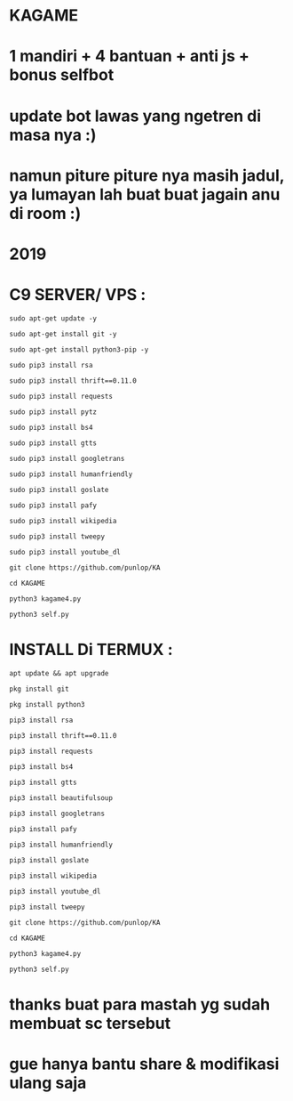 # KAGAME
# 1 mandiri + 4 bantuan + anti js + bonus selfbot
# update bot lawas yang ngetren di masa nya :) 

  # namun piture piture nya masih jadul, ya lumayan lah buat buat jagain anu di room :)

  # 2019

# C9 SERVER/ VPS :

    sudo apt-get update -y

    sudo apt-get install git -y

    sudo apt-get install python3-pip -y

    sudo pip3 install rsa

    sudo pip3 install thrift==0.11.0

    sudo pip3 install requests

    sudo pip3 install pytz

    sudo pip3 install bs4

    sudo pip3 install gtts

    sudo pip3 install googletrans

    sudo pip3 install humanfriendly

    sudo pip3 install goslate

    sudo pip3 install pafy

    sudo pip3 install wikipedia

    sudo pip3 install tweepy

    sudo pip3 install youtube_dl

    git clone https://github.com/punlop/KA

    cd KAGAME

    python3 kagame4.py

    python3 self.py

# INSTALL Di TERMUX :

    apt update && apt upgrade

    pkg install git

    pkg install python3

    pip3 install rsa

    pip3 install thrift==0.11.0

    pip3 install requests

    pip3 install bs4

    pip3 install gtts

    pip3 install beautifulsoup

    pip3 install googletrans

    pip3 install pafy

    pip3 install humanfriendly

    pip3 install goslate

    pip3 install wikipedia

    pip3 install youtube_dl

    pip3 install tweepy

    git clone https://github.com/punlop/KA

    cd KAGAME

    python3 kagame4.py

    python3 self.py

 # thanks buat para mastah yg sudah membuat sc tersebut

 # gue hanya bantu share & modifikasi ulang saja
